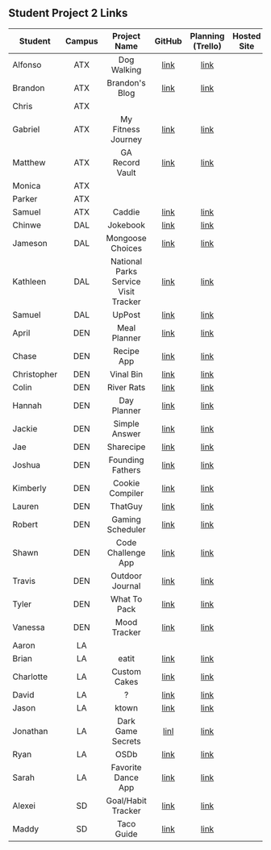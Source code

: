 ## Student Project 2 Links

| Student | Campus | Project Name | GitHub | Planning (Trello) | Hosted Site |
|---|:---:|:---:|:---:|:---:|:---:|
| Alfonso | ATX | Dog Walking | [link](https://github.com/acostade29/Dog-Walking-List-Project-) | [link](https://trello.com/b/Ly4uhb83/dog-walking) |  |
| Brandon | ATX | Brandon's Blog | [link](https://github.com/BSacco0674/brandonsBlogUnitTwo) | [link](https://trello.com/b/Vu8fogDq/brandons-blog) |  |
| Chris | ATX |  |  |  |  |
| Gabriel | ATX | My Fitness Journey | [link](https://github.com/GabiVarella/my-fitness-journey) | [link](https://trello.com/b/7DkH8fWu/my-fitness-journey-project) |  |
| Matthew | ATX | GA Record Vault | [link](https://github.com/MJMoquin/GA-Record-Vault) | [link](https://trello.com/b/9T4xujUM/unit-2-project) |  |
| Monica | ATX |  |  |  |  |
| Parker | ATX |  |  |  |  |
| Samuel | ATX | Caddie | [link](https://github.com/samueltrahan/Caddie.) | [link](https://trello.com/b/DVxH1eaR/caddie) |  |
| Chinwe | DAL | Jokebook | [link](https://github.com/chinwe2020/jokebook) | [link](https://trello.com/b/ZYaefpRf/jokebookproject2) |  |
| Jameson | DAL | Mongoose Choices | [link](https://github.com/Jaice561/mongoose-choices) | [link](https://trello.com/b/gDePPEjE/welcome-to-trello#) |  |
| Kathleen | DAL | National Parks Service Visit Tracker | [link](https://github.com/kstick9210/nps-visits) | [link](https://trello.com/b/J6GvXYVN/project-2-nps-visits-tracker) |  |
| Samuel | DAL | UpPost | [link](https://github.com/salmon117/uppost) | [link](https://trello.com/b/7DLnOCSX/uppost) |  |
| April | DEN | Meal Planner |  [link](https://github.com/aprilkrgonzales/meal-planner) | [link](https://trello.com/b/qS7lSOo4/project-2) |  |
| Chase | DEN | Recipe App | [link](https://github.com/chasewri/per_se) | [link](https://trello.com/b/rq88HumJ/per-se) |  |
| Christopher | DEN | Vinal Bin | [link](https://github.com/Chris-Violante/Vinyl-Bin) | [link](https://trello.com/b/NxDxvpKt/project-2-vinyl-bin) |  |
| Colin | DEN | River Rats | [link](https://github.com/colin96man/River-Rats-app) | [link](https://trello.com/b/KLayUIBi/sei-project-2) |  |
| Hannah | DEN | Day Planner | [link](https://github.com/hannahbrantley/day-planner) | [link](https://trello.com/b/okcua3tL/day-planner-application) |  |
| Jackie | DEN | Simple Answer | [link](https://github.com/JackieZoloo/simple-answer) | [link](https://trello.com/b/3fQ3Yygp/simple-answer) |  |
| Jae | DEN | Sharecipe | [link](https://github.com/jsohnfile/sharecipe-app) | [link](https://trello.com/b/cQZP8oil/sharecipe-app) |  |
| Joshua | DEN | Founding Fathers | [link](https://github.com/jfernnn/FoundingFathers) | [link](https://trello.com/b/6vaVLPbT/project-2) |  |
| Kimberly | DEN | Cookie Compiler | [link](https://github.com/kimberlyalord/cookie-compiler-app) | [link](https://trello.com/b/ioUAzj3u/cookie-compiler-recipe-app) |  |
| Lauren | DEN | ThatGuy | [link](https://github.com/laurenmengert/ThatGuy) | [link](https://trello.com/b/fjAunqWW/thatguy) |  |
| Robert | DEN | Gaming Scheduler | [link](https://github.com/rperillo1/Gaming-Scheduler) | [link](https://trello.com/b/ow339QBY/crud-project) |  |
| Shawn | DEN | Code Challenge App | [link](https://github.com/sgluchacki/code-challenge-app) | [link](https://trello.com/b/uw6JlGMz/project-2) |  |
| Travis | DEN | Outdoor Journal | [link](https://github.com/TCashion/outdoor-journal) | [link](https://trello.com/b/BK0hkWaY/outdoor-journal) |  |
| Tyler | DEN | What To Pack | [link](https://github.com/tawlur/what-to-pack) | [link](https://trello.com/b/WAAnKMFQ/what-to-pack) |  |
| Vanessa | DEN | Mood Tracker | [link](https://github.com/vanessalarsen33/mood-tracker) | [link](https://trello.com/b/jabDID3l/mood-app) |  |
| Aaron | LA |  |  |  |  |
| Brian | LA | eatit | [link](https://github.com/irritas/eatit) | [link](https://trello.com/b/Lf2bxC0W/eatit) |  |
| Charlotte | LA | Custom Cakes | [link](https://github.com/charlottepak/customcakes) | [link](https://trello.com/b/wOhz243y/welcome-to-trello) |  |
| David | LA | ? | [link](https://github.com/davesheinbein/full-stack-web-app) | [link](https://trello.com/b/Mq3Qp8RD) |  |
| Jason | LA | ktown | [link](https://github.com/jhur91/project2-ktown) | [link](https://trello.com/b/UkllQqVA/project-2-express-app) |  |
| Jonathan | LA | Dark Game Secrets | [linl](https://github.com/Thornathan/Dark-Game-Secrets) | [link](https://trello.com/b/gHvHMfhi/dark-game-secrets-project) |  |
| Ryan | LA | OSDb | [link](https://github.com/NaryxHaxns/OSDb-Project-2) | [link](https://trello.com/b/MG7yqalH/osdb-project-2) |  |
| Sarah | LA | Favorite Dance App | [link](https://github.com/slrosky/favorite-dance-app) | [link](https://trello.com/b/e1IPO4E0/sei-project-2-favorite-dance-app) |  |
| Alexei | SD | Goal/Habit Tracker | [link](https://github.com/audarbe/goalio) | [link](https://trello.com/b/cyVMfQ3m/goalio-goal-habit-tracker) |  |
| Maddy | SD | Taco Guide | [link](https://github.com/madeleinemarie/Taco-Inquirer) | [link](https://trello.com/b/KSeNKXCH/taco-guide) |  |

